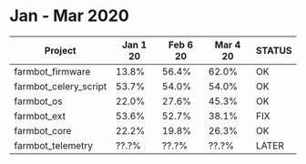 # Jan - Mar 2020

| Project               | Jan 1 20 | Feb 6 20 | Mar 4 20 |STATUS|
|-----------------------|----------|----------|----------|------|
| farmbot_firmware      | 13.8%    | 56.4%    | 62.0%    |OK    |
| farmbot_celery_script | 53.7%    | 54.0%    | 54.0%    |OK    |
| farmbot_os            | 22.0%    | 27.6%    | 45.3%    |OK    |
| farmbot_ext           | 53.6%    | 52.7%    | 38.1%    |FIX   |
| farmbot_core          | 22.2%    | 19.8%    | 26.3%    |OK    |
| farmbot_telemetry     | ??.?%    | ??.?%    | ??.?%    |LATER |

